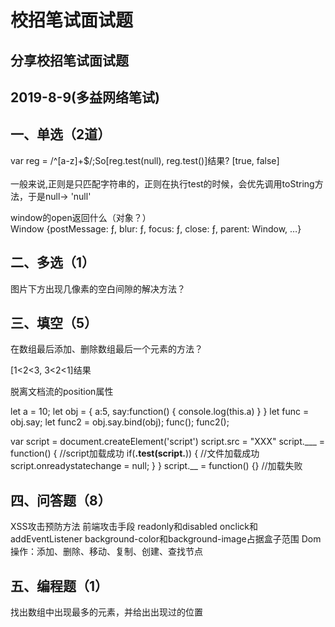 # 校招笔试面试题
分享校招笔试面试题<br>
---------------
2019-8-9(多益网络笔试)
---------------
一、单选（2道）<br>
---------------
var reg = /^[a-z]+$/;So[reg.test(null), reg.test()]结果? [true, false]<br>
<br>
一般来说,正则是只匹配字符串的，正则在执行test的时候，会优先调用toString方法，于是null-> 'null'<br>

window的open返回什么（对象？）<br>
Window {postMessage: ƒ, blur: ƒ, focus: ƒ, close: ƒ, parent: Window, …}

二、多选（1）
---------------
图片下方出现几像素的空白间隙的解决方法？

三、填空（5）
---------------
在数组最后添加、删除数组最后一个元素的方法？

[1<2<3, 3<2<1]结果

脱离文档流的position属性

let a = 10;
let obj = {
  a:5,
  say:function() {
    console.log(this.a)
  }
}
let func = obj.say;
let func2 = obj.say.bind(obj);
func();
func2();

var script = document.createElement('script')
script.src = "XXX"
script.___ = function() { //script加载成功
    if(__.test(script.__)) {   //文件加载成功
      script.onreadystatechange = null;
    }
 }
 script.__ = function() {} //加载失败

四、问答题（8）
---------------
XSS攻击预防方法
前端攻击手段
readonly和disabled
onclick和addEventListener
background-color和background-image占据盒子范围
Dom操作：添加、删除、移动、复制、创建、查找节点

五、编程题（1）
---------------
找出数组中出现最多的元素，并给出出现过的位置

